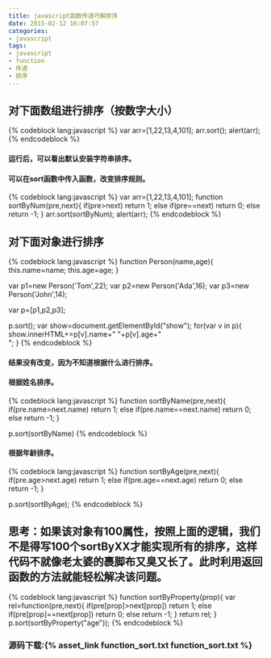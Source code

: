 ```yaml
---
title: javascript函数传递巧解排序
date: 2015-02-12 16:07:57
categories:
- javascript
tags:
- javascript
- function
- 传递
- 排序
---
```

## 对下面数组进行排序（按数字大小）
{% codeblock lang:javascript %}
var arr=[1,22,13,4,101];
arr.sort();
alert(arr);
{% endcodeblock %}
<!-- more -->
#### 运行后，可以看出默认安装字符串排序。
#### 可以在sort函数中传入函数，改变排序规则。
{% codeblock lang:javascript %}
var arr=[1,22,13,4,101];
function sortByNum(pre,next){
	if(pre>next) return 1;
	else if(pre==next) return 0;
	else return -1;
}
arr.sort(sortByNum);
alert(arr);
{% endcodeblock %}
## 对下面对象进行排序
{% codeblock lang:javascript %}
function Person(name,age){
	this.name=name;
	this.age=age;
}

var p1=new Person('Tom',22);
var p2=new Person('Ada',16);
var p3=new Person('John',14);

var p=[p1,p2,p3];

p.sort();
var show=document.getElementById("show");
for(var v in p){
	show.innerHTML+=p[v].name+" "+p[v].age+"<br/>";
}
{% endcodeblock %}
#### 结果没有改变，因为不知道根据什么进行排序。
#### 根据姓名排序。
{% codeblock lang:javascript %}
function sortByName(pre,next){
	if(pre.name>next.name) return 1;
	else if(pre.name==next.name) return 0;
	else return -1;
}

p.sort(sortByName)
{% endcodeblock %}
#### 根据年龄排序。
{% codeblock lang:javascript %}
function sortByAge(pre,next){
	if(pre.age>next.age) return 1;
	else if(pre.age==next.age) return 0;
	else return -1;
}

p.sort(sortByAge);
{% endcodeblock %}
## 思考：如果该对象有100属性，按照上面的逻辑，我们不是得写100个sortByXX才能实现所有的排序，这样代码不就像老太婆的裹脚布又臭又长了。此时利用返回函数的方法就能轻松解决该问题。
{% codeblock lang:javascript %}
function sortByProperty(prop){
	var rel=function(pre,next){
		if(pre[prop]>next[prop]) return 1;
		else if(pre[prop]==next[prop]) return 0;
		else return -1;
	}
	return rel;
}
p.sort(sortByProperty("age"));
{% endcodeblock %}
### 源码下载:{% asset_link function_sort.txt function_sort.txt %}

